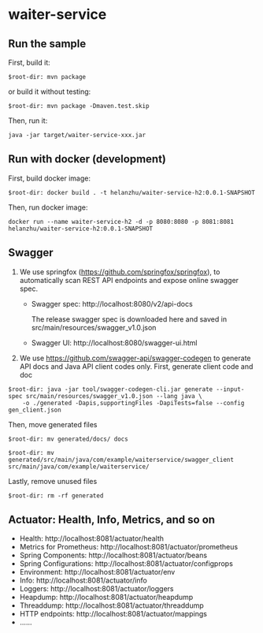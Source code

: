 # waiter-service

## Run the sample
First, build it:
```shell
$root-dir: mvn package
```
or build it without testing:
```shell
$root-dir: mvn package -Dmaven.test.skip
```

Then, run it:
```shell
java -jar target/waiter-service-xxx.jar
```

## Run with docker (development)
First, build docker image:
```shell
$root-dir: docker build . -t helanzhu/waiter-service-h2:0.0.1-SNAPSHOT
```

Then, run docker image:
```
docker run --name waiter-service-h2 -d -p 8080:8080 -p 8081:8081 helanzhu/waiter-service-h2:0.0.1-SNAPSHOT
```

## Swagger
1. We use springfox (https://github.com/springfox/springfox), to automatically scan REST API endpoints and expose online swagger spec.

   * Swagger spec: http://localhost:8080/v2/api-docs
   
       The release swagger spec is downloaded here and saved in src/main/resources/swagger_v1.0.json
   
   * Swagger UI: http://localhost:8080/swagger-ui.html
   
2. We use https://github.com/swagger-api/swagger-codegen to generate API docs and Java API client codes only.
First, generate client code and doc
```
$root-dir: java -jar tool/swagger-codegen-cli.jar generate --input-spec src/main/resources/swagger_v1.0.json --lang java \
    -o ./generated -Dapis,supportingFiles -DapiTests=false --config gen_client.json
```

Then, move generated files   
``` 
$root-dir: mv generated/docs/ docs

$root-dir: mv generated/src/main/java/com/example/waiterservice/swagger_client src/main/java/com/example/waiterservice/
```

Lastly, remove unused files
```
$root-dir: rm -rf generated
```

## Actuator: Health, Info, Metrics, and so on

   * Health: http://localhost:8081/actuator/health
   * Metrics for Prometheus: http://localhost:8081/actuator/prometheus
   * Spring Components: http://localhost:8081/actuator/beans
   * Spring Configurations: http://localhost:8081/actuator/configprops
   * Environment: http://localhost:8081/actuator/env
   * Info: http://localhost:8081/actuator/info
   * Loggers: http://localhost:8081/actuator/loggers
   * Heapdump: http://localhost:8081/actuator/heapdump
   * Threaddump: http://localhost:8081/actuator/threaddump
   * HTTP endpoints: http://localhost:8081/actuator/mappings
   * ......